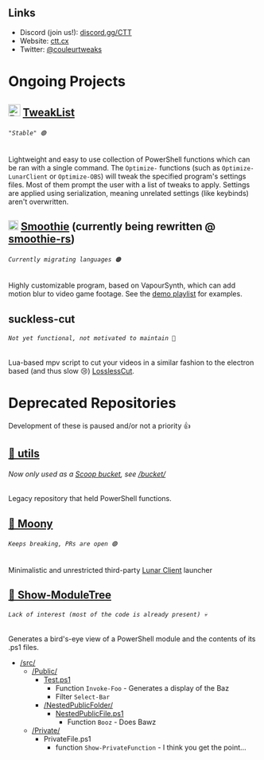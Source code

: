 <picture>
  <source media="(prefers-color-scheme: dark)" srcset="https://i.imgur.com/cgYALQO.png">
  <source media="(prefers-color-scheme: light)" srcset="https://i.imgur.com/rSlRjax.png">
  <img>
</picture>

## Links

* Discord (join us!): [discord.gg/CTT](https://discord.com/invite/aPVMJy78Pa)
* Website: [ctt.cx](https://ctt.cx)
* Twitter: [@couleurtweaks](https://twitter.com/@CouleurTweaks)

# Ongoing Projects



## <img src="https://raw.githubusercontent.com/PowerShell/PowerShell/master/assets/ps_black_64.svg?sanitize=true" alt="PS7 logo" width="24" /> [TweakList](https://github.com/couleur-tweak-tips/TweakList)

###### `"Stable" 🟢`

Lightweight and easy to use collection of PowerShell functions which can be ran with a single command. The `Optimize-` functions (such as `Optimize-LunarClient` or `Optimize-OBS`) will tweak the specified program's settings files.  Most of them prompt the user with a list of tweaks to apply. Settings are applied using serialization, meaning unrelated settings (like keybinds) aren't overwritten.

## <img alt="Smoothie" src="https://i.imgur.com/K20ymPM.png" width="20" /> [Smoothie](https://github.com/couleur-tweak-tips/smoothie) (currently being rewritten @ [smoothie-rs](https://github.com/couleur-tweak-tips/smoothie-rs))

###### `Currently migrating languages 🟠`

Highly customizable program, based on VapourSynth, which can add motion blur to video game footage. See the [demo playlist](https://www.youtube.com/playlist?list=PLrsLsEZL_o4M_yTqZGwN5cM5ZxJTqkWkZ) for examples.

## suckless-cut

###### `Not yet functional, not motivated to maintain 🔴`

Lua-based mpv script to cut your videos in a similar fashion to the electron based (and thus slow 😢) [LosslessCut](https://github.com/mifi/Lossless-Cut).

# Deprecated Repositories

Development of these is paused and/or not a priority 👍

## [🧧 utils](https://github.com/couleur-tweak-tips/utils)
###### Now only used as a [Scoop bucket](https://github.com/couleur-tweak-tips/utils/tree/main/bucket), see [/bucket/](https://github.com/couleur-tweak-tips/utils/tree/main/bucket)

Legacy repository that held PowerShell functions.

## [🌙 Moony](https://github.com/couleur-tweak-tips/Moony)

###### `Keeps breaking, PRs are open 🟣`

Minimalistic and unrestricted third-party [Lunar Client](https://lunarclient.com) launcher

## [🌳 Show-ModuleTree](https://github.com/couleur-tweak-tips/Show-ModuleTree)

###### `Lack of interest (most of the code is already present) 💀`

Generates a bird's-eye view of a PowerShell module and the contents of its .ps1 files.

* [/src/](https://github.com/couleur-tweak-tips/Show-ModuleTree/tree/master/src)
  * [/Public/](https://github.com/couleur-tweak-tips/Show-ModuleTree/tree/master/src/Public)
    * [Test.ps1](https://github.com/couleur-tweak-tips/Show-ModuleTree/tree/master/src/Public/Test.ps1)
      * Function ``Invoke-Foo`` - Generates a display of the Baz
      * Filter ``Select-Bar``
    * [/NestedPublicFolder/](https://github.com/couleur-tweak-tips/Show-ModuleTree/tree/master/src/Public/NestedPublicFolder)
      * [NestedPublicFile.ps1]()
         * Function ``Booz`` - Does Bawz
   * [/Private/](https://github.com/couleur-tweak-tips/Show-ModuleTree/tree/master/src/Private)
     * PrivateFile.ps1
       * function ``Show-PrivateFunction`` - I think you get the point...
